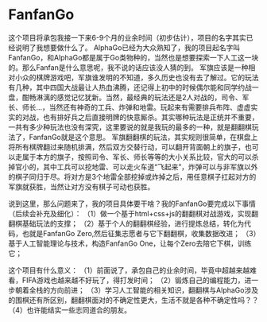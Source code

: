 # FanfanGo
这个项目将承包我接一下来6-9个月的业余时间（初步估计），项目的名字其实已经说明了我想要做什么了。
AlphaGo已经为大众熟知了，我的项目起名字叫FanfanGo，和AlphaGo都是属于Go类物种的，当然也是想要探索一下人工这一块的。那么Fanfan是什么意思呢，我不说的话应该没人猜的到。
军旗应该是一种相对小众的棋牌游戏吧，军旗谁发明的不知道，多久历史也没有去了解过。它的玩法有几种，其中四国大战最让人热血沸腾，还记得上初中的时候偶尔能和同学约战一盘，酣畅淋漓的感觉记忆犹新。当然，最经典的玩法还是2人对战的，司令、军长、师长...，当然还有神奇的工兵、炸弹和地雷。玩起来有需要排兵布阵、虚虚实实的对战，也有排好兵之后直接明牌的快意厮杀。其实哪种玩法是正统并不重要，一共有多少种玩法也没有深究，这里要说的就是我玩的最多的一种，就是翻翻棋玩法了，FanfanGo就是这个意思。
军旗翻翻棋的玩法，其实规则很简单，在棋盘上将所有棋牌翻过来随机排满，然后双方交替行动，可以翻开背面朝上的旗子，也可以走属于本方的旗子，按照司令、军长、师长等等的大小关系比较，官大的可以杀掉官小的，其中工兵可以挖地雷、可以走火车道“飞起来”，炸弹可以与非军旗以外的棋子同归于尽。将对方是3个地雷全部挖掉或炸掉之后，用任意棋子扛起对方的军旗就获胜，当然让对方没有棋子可动也获胜。

说到这里，那么问题来了，我的项目具体要干啥？我的FanfanGo要完成以下事情（后续会补充及细化）：
（1）做一个基于html+css+js的翻翻棋对战游戏，实现翻翻棋基础玩法的支撑；
（2）基于个人的翻翻棋经验，进行提炼总结，转化为代码，也就是FanfanGo Zero,然后征集志愿者与它下翻翻棋，收集数据改进；
（3）基于人工智能理论与技术，构造FanfanGo One，让每个Zero去陪它下棋，训练它；

这个项目有什么意义：
（1）前面说了，承包自己的业余时间，毕竟中超越来越难看，FIFA游戏也越来越不好玩了，得打发时间；
（2）锻炼自己的编程能力，进一步朝着全栈的方向前进；
（3）学习人工智能的相关知识，翻翻棋与AlphaGo涉及的围棋还有所区别，翻翻棋面对的不确定性更大，生活不就是各种不确定性吗？？
（4）也许能结实一些志同道合的朋友。
